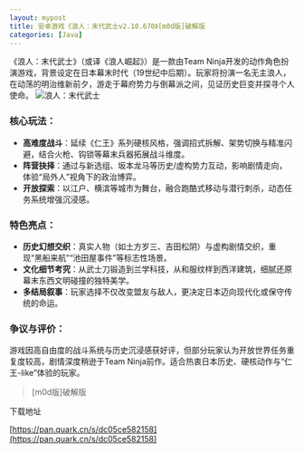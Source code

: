 ```yaml
---
layout: mypost
title: 安卓游戏《浪人：末代武士v2.10.670》[m0d版]破解版
categories: [Java]
---
```


《浪人：末代武士》（或译《浪人崛起》）是一款由Team Ninja开发的动作角色扮演游戏，背景设定在日本幕末时代（19世纪中后期）。玩家将扮演一名无主浪人，在动荡的明治维新前夕，游走于幕府势力与倒幕派之间，见证历史巨变并探寻个人使命。
![浪人：末代武士](https://s2.loli.net/2025/03/07/ZJBup3VgrITkWDn.webp)
### 核心玩法：
- **高难度战斗**：延续《仁王》系列硬核风格，强调招式拆解、架势切换与精准闪避，结合火枪、钩锁等幕末兵器拓展战斗维度。
- **阵营抉择**：通过与新选组、坂本龙马等历史/虚构势力互动，影响剧情走向，体验“局外人”视角下的政治博弈。
- **开放探索**：以江户、横滨等城市为舞台，融合跑酷式移动与潜行刺杀，动态任务系统增强沉浸感。

### 特色亮点：
- **历史幻想交织**：真实人物（如土方岁三、吉田松阴）与虚构剧情交织，重现“黑船来航”“池田屋事件”等标志性场景。
- **文化细节考究**：从武士刀锻造到兰学科技，从和服纹样到西洋建筑，细腻还原幕末东西文明碰撞的独特美学。
- **多结局叙事**：玩家选择不仅改变盟友与敌人，更决定日本迈向现代化或保守传统的命运。

### 争议与评价：
游戏因高自由度的战斗系统与历史沉浸感获好评，但部分玩家认为开放世界任务重复度较高，剧情深度稍逊于Team Ninja前作。适合热衷日本历史、硬核动作与“仁王-like”体验的玩家。

> [m0d版]破解版

下载地址

[https://pan.quark.cn/s/dc05ce582158](https://pan.quark.cn/s/dc05ce582158)
